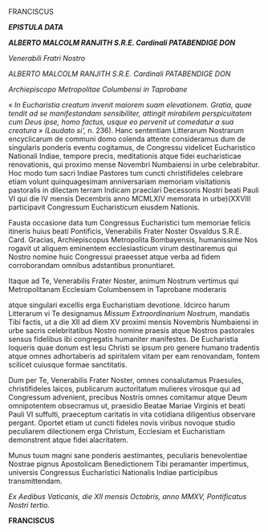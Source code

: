 FRANCISCUS

***EPISTULA DATA***

***ALBERTO MALCOLM RANJITH S.R.E. Cardinali PATABENDIGE DON***

*Venerabili Fratri Nostro*

*ALBERTO MALCOLM RANJITH S.R.E. Cardinali PATABENDIGE DON*

*Archiepiscopo Metropolitae Columbensi in Taprobane*

« *In Eucharistia creatum invenit maiorem suam elevationem. Gratia, quae tendit ad se manifestandam sensibiliter, attingit mirabilem perspicuitatem cum Deus ipse, homo factus, usque eo pervenit ut comedatur a sua creatura* » *(Laudato si',* n. 236). Hanc sententiam Litterarum Nostrarum encyclicarum de communi domo colenda attente consideramus dum de singularis ponderis eventu cogitamus, de Congressu videlicet Eucharistico Nationali Indiae, tempore precis, meditationis atque fidei eucharisticae renovationis, qui proximo mense Novembri Numbaiensi in urbe celebrabitur. Hoc modo tum sacri Indiae Pastores tum cuncti christifideles celebrare etiam volunt quinquagesimam anniversariam memoriam visitationis pastoralis in dilectam terram Indicam praeclari Decessoris Nostri beati Pauli VI qui die IV mensis Decembris anno MCMLXIV memorata in urbe)(XXVIII participavit Congressum Eucharisticum eiusdem Nationis.

Fausta occasione data tum Congressus Eucharistici tum memoriae felicis itineris huius beati Pontificis, Venerabilis Frater Noster Osvaldus S.R.E. Card. Gracias, Archiepiscopus Metropolita Bombayensis, humanissime Nos rogavit ut aliquem eminentem ecclesiasticum virum destinaremus qui Nostro nomine huic Congressui praeesset atque verba ad fidem corroborandam omnibus adstantibus pronuntiaret.

Itaque ad Te, Venerabilis Frater Noster, animum Nostrum vertimus qui Metropolitanam Ecclesiam Columbensem in Taprobane moderaris

atque singulari excellis erga Eucharistiam devotione. Idcirco harum Litterarum vi Te designamus *Missum Extraordinarium Nostrum*, mandatis Tibi factis, ut a die XII ad diem XV proximi mensis Novembris Numbaiensi in urbe sacris celebritatibus Nostro nomine praesis atque Nostros pastorales sensus fidelibus ibi congregatis humaniter manifestes. De Eucharistia loqueris quae donum est Iesu Christi se ipsum pro genere humano tradentis atque omnes adhortaberis ad spiritalem vitam per eam renovandam, fontem scilicet cuiusque formae sanctitatis.

Dum per Te, Venerabilis Frater Noster, omnes consalutamus Praesules, christifideles laicos, publicarum auctoritatum mulieres virosque qui ad Congressum advenient, precibus Nostris omnes comitamur atque Deum omnipotentem obsecramus ut, praesidio Beatae Mariae Virginis et beati Pauli VI suffulti, praeceptum caritatis in vita cotidiana diligentius observare pergant. Oportet etiam ut cuncti fideles novis viribus novoque studio peculiarem dilectionem erga Christum, Ecclesiam et Eucharistiam demonstrent atque fidei alacritatem.

Munus tuum magni sane ponderis aestimantes, peculiaris benevolentiae Nostrae pignus Apostolicam Benedictionem Tibi peramanter impertimus, universis Congressus Eucharistici Nationalis Indiae participibus transmittendam.

*Ex Aedibus Vaticanis, die XII mensis Octobris, anno MMXV, Pontificatus Nostri tertio.*

**FRANCISCUS**